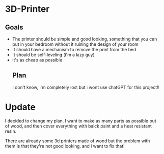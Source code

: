 # 3D-Printer
## Goals
- The printer should be simple and good looking, something that you can put in your bedroom without it ruining the design of  your room
- It should have a mechanism to remove the print from the bed
- It should be self-leveling (i'm a lazy guy)
- it's as cheap as possible
  ## Plan
  I don't know, i'm completely lost but i wont use chatGPT for this project!!

# Update 
I decided to change my plan, I want to make as many parts as possible out of wood, and then cover everything with balck paint and a heat resistant resin. 

There are already some 3d printers made of wood but the problem with them is that they're not good looking, and I want to fix that! 